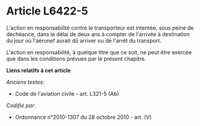 # Article L6422-5

L'action en responsabilité contre le transporteur est intentée, sous peine de déchéance, dans le délai de deux ans à compter
de l'arrivée à destination du jour où l'aéronef aurait dû arriver ou de l'arrêt du transport.

L'action en responsabilité, à quelque titre que ce soit, ne peut être exercée que dans les conditions prévues par le présent
chapitre.

**Liens relatifs à cet article**

_Anciens textes_:

  - Code de l'aviation civile - art. L321-5 (Ab)

_Codifié par_:

  - Ordonnance n°2010-1307 du 28 octobre 2010 - art. (V)
